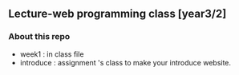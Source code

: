 ## Lecture-web programming class [year3/2]

### About this repo

* week1 : in class file
* introduce : assignment 's class to make your introduce website.
 
